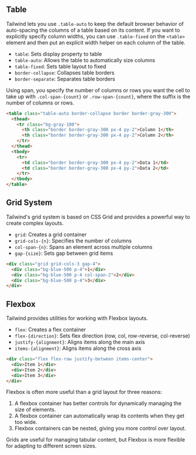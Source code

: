 ## Table

Tailwind lets you use `.table-auto` to keep the default browser behavior of auto-spacing the columns of a table based on its content. If you want to explicitly specify column widths, you can use `.table-fixed` on the `<table>` element and then put an explicit width helper on each column of the table.

- `table`: Sets display property to table
- `table-auto`: Allows the table to automatically size columns
- `table-fixed`: Sets table layout to fixed
- `border-collapse`: Collapses table borders
- `border-separate`: Separates table borders

Using span, you specify the number of columns or rows you want the cell to take up with `.col-span-{count}` or `.row-span-{count}`, where the suffix is the number of columns or rows.

```html
<table class="table-auto border-collapse border border-gray-300">
  <thead>
    <tr class="bg-gray-100">
      <th class="border border-gray-300 px-4 py-2">Column 1</th>
      <th class="border border-gray-300 px-4 py-2">Column 2</th>
    </tr>
  </thead>
  <tbody>
    <tr>
      <td class="border border-gray-300 px-4 py-2">Data 1</td>
      <td class="border border-gray-300 px-4 py-2">Data 2</td>
    </tr>
  </tbody>
</table>
```

## Grid System

Tailwind's grid system is based on CSS Grid and provides a powerful way to create complex layouts.

- `grid`: Creates a grid container
- `grid-cols-{n}`: Specifies the number of columns
- `col-span-{n}`: Spans an element across multiple columns
- `gap-{size}`: Sets gap between grid items

```html
<div class="grid grid-cols-3 gap-4">
  <div class="bg-blue-500 p-4">1</div>
  <div class="bg-blue-500 p-4 col-span-2">2</div>
  <div class="bg-blue-500 p-4">3</div>
</div>
```

## Flexbox

Tailwind provides utilities for working with Flexbox layouts.

- `flex`: Creates a flex container
- `flex-{direction}`: Sets flex direction (row, col, row-reverse, col-reverse)
- `justify-{alignment}`: Aligns items along the main axis
- `items-{alignment}`: Aligns items along the cross axis

```html
<div class="flex flex-row justify-between items-center">
  <div>Item 1</div>
  <div>Item 2</div>
  <div>Item 3</div>
</div>
```

Flexbox is often more useful than a grid layout for three reasons:
1. A flexbox container has better controls for dynamically managing the size of elements.
2. A flexbox container can automatically wrap its contents when they get too wide.
3. Flexbox containers can be nested, giving you more control over layout.

Grids are useful for managing tabular content, but Flexbox is more flexible for adapting to different screen sizes.

